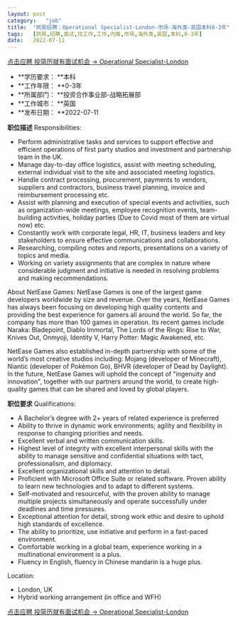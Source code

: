 ```yaml
---
layout:	post
category:	"job"
title:	"网易招聘：Operational Specialist-London-市场-海外类-英国本科0-3年"
tags:	[网易,招聘,面试,找工作,工作,内推,市场,海外类,英国,本科,0-3年]
date:	2022-07-11
---
```


[点击应聘 投简历就有面试机会 -> Operational Specialist-London](http://mobile.bole.netease.com/bole/boleDetail?id=41199&employeeId=346f03c3cda5f04c&key=all)



- **学历要求： **本科
- **工作年限： **0-3年
- **所属部门： **投资合作事业部-战略拓展部
- **工作城市： **英国
- **发布日期： **2022-07-11



**职位描述**
Responsibilities:
- Perform administrative tasks and services to support effective and efficient operations of first party studios and investment and partnership team in the UK. 
- Manage day-to-day office logistics, assist with meeting scheduling, external individual visit to the site and associated meeting logistics.
- Handle contract processing, procurement, payments to vendors, suppliers and contractors, business travel planning, invoice and reimbursement processing etc. 
- Assist with planning and execution of special events and activities, such as organization-wide meetings, employee recognition events, team-building activities, holiday parties (Due to Covid most of them are virtual now) etc. 
- Constantly work with corporate legal, HR, IT, business leaders and key stakeholders to ensure effective communications and collaborations.
- Researching, compiling notes and reports, presentations on a variety of topics and media.
- Working on variety assignments that are complex in nature where considerable judgment and initiative is needed in resolving problems and making recommendations.

About NetEase Games:
NetEase Games is one of the largest game developers worldwide by size and revenue. Over the years, NetEase Games has always been focusing on developing high quality contents and providing the best experience for gamers all around the world. So far, the company has more than 100 games in operation. Its recent games include Naraka: Bladepoint, Diablo Immortal, The Lords of the Rings: Rise to War, Knives Out, Onmyoji, Identity V, Harry Potter: Magic Awakened, etc.
 
NetEase Games also established in-depth partnership with some of the world’s most creative studios including: Mojang (developer of Minecraft), Niantic (developer of Pokémon Go), BHVR (developer of Dead by Daylight). In the future, NetEase Games will uphold the concept of "ingenuity and innovation", together with our partners around the world, to create high-quality games that can be shared and loved by global players.



**职位要求**
Qualifications:
- A Bachelor’s degree with 2+ years of related experience is preferred
- Ability to thrive in dynamic work environments; agility and flexibility in response to changing priorities and needs. 
- Excellent verbal and written communication skills.
- Highest level of integrity with excellent interpersonal skills with the ability to manage sensitive and confidential situations with tact, professionalism, and diplomacy.
- Excellent organizational skills and attention to detail.
- Proficient with Microsoft Office Suite or related software. Proven ability to learn new technologies and to adapt to different systems. 
- Self-motivated and resourceful, with the proven ability to manage multiple projects simultaneously and operate successfully under deadlines and time pressures.
- Exceptional attention for detail, strong work ethic and desire to uphold high standards of excellence.
- The ability to prioritize, use initiative and perform in a fast-paced environment.
- Comfortable working in a global team, experience working in a multinational environment is a plus. 
- Fluency in English, fluency in Chinese mandarin is a huge plus.
 
Location:
- London, UK
- Hybrid working arrangement (in office and WFH)



[点击应聘 投简历就有面试机会 -> Operational Specialist-London](http://mobile.bole.netease.com/bole/boleDetail?id=41199&employeeId=346f03c3cda5f04c&key=all)